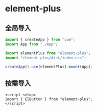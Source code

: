 # element-plus

## 全局导入

```js
import { createApp } from "vue";
import App from "./App";

import elementPlus from "element-plus";
import "element-plus/dist/index.css";

createApp().use(elementPlus).mount(App);
```

## 按需导入

```vue
<script setup>
import { ElButton } from "element-plus";
</script>
```

